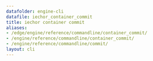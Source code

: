 ```yaml
---
datafolder: engine-cli
datafile: iechor_container_commit
title: iechor container commit
aliases:
- /edge/engine/reference/commandline/container_commit/
- /engine/reference/commandline/container_commit/
- /engine/reference/commandline/commit/
layout: cli
---
```


<!--
This page is automatically generated from iEchor's source code. If you want to
suggest a change to the text that appears here, open a ticket or pull request
in the source repository on GitHub:

https://github.com/iechor/cli
-->
